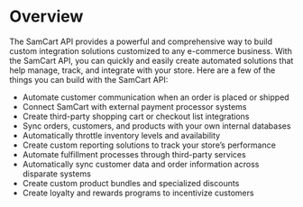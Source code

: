 # Overview

The SamCart API provides a powerful and comprehensive way to build custom integration solutions customized to any e-commerce business. With the SamCart API, you can quickly and easily create automated solutions that help manage, track, and integrate with your store. Here are a few of the things you can build with the SamCart API:

- Automate customer communication when an order is placed or shipped
- Connect SamCart with external payment processor systems
- Create third-party shopping cart or checkout list integrations
- Sync orders, customers, and products with your own internal databases
- Automatically throttle inventory levels and availability
- Create custom reporting solutions to track your store’s performance
- Automate fulfillment processes through third-party services
- Automatically sync customer data and order information across disparate systems
- Create custom product bundles and specialized discounts
- Create loyalty and rewards programs to incentivize customers
